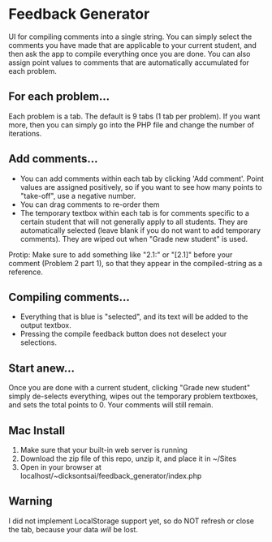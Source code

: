 Feedback Generator
=========================
UI for compiling comments into a single string. You can simply select the comments you have made that are applicable to your current student, and then ask the app to compile everything once you are done. You can also assign point values to comments that are automatically accumulated for each problem.

For each problem...
-------------
Each problem is a tab. The default is 9 tabs (1 tab per problem). If you want more, then you can simply go into the PHP file and change the number of iterations.

Add comments...
-------------
+ You can add comments within each tab by clicking 'Add comment'. Point values are assigned positively, so if you want to see how many points to "take-off", use a negative number.
+ You can drag comments to re-order them
+ The temporary textbox within each tab is for comments specific to a certain student that will not generally apply to all students. They are automatically selected (leave blank if you do not want to add temporary comments). They are wiped out when "Grade new student" is used.

Protip: Make sure to add something like "2.1:" or "[2.1]" before your comment (Problem 2 part 1), so that they appear in the compiled-string as a reference.

Compiling comments...
----------------
+ Everything that is blue is "selected", and its text will be added to the output textbox.
+ Pressing the compile feedback button does not deselect your selections.

Start anew...
------------
Once you are done with a current student, clicking "Grade new student" simply de-selects everything, wipes out the temporary problem textboxes, and sets the total points to 0. Your comments will still remain.

Mac Install
------------
1. Make sure that your built-in web server is running
2. Download the zip file of this repo, unzip it, and place it in ~/Sites
3. Open in your browser at localhost/~dicksontsai/feedback_generator/index.php
 
Warning
--------
I did not implement LocalStorage support yet, so do NOT refresh or close the tab, because your data *will* be lost.

